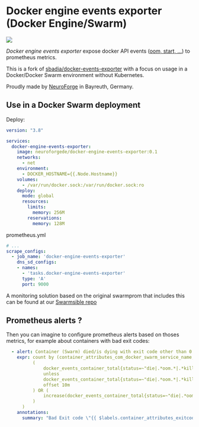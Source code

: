 # Docker engine events exporter (Docker Engine/Swarm)

![](https://img.shields.io/docker/pulls/neuroforgede/docker-engine-events-exporter.svg)

*Docker engine events exporter* expose docker API events ([oom, start, …](https://docs.docker.com/engine/reference/commandline/events/#object-types)) to prometheus metrics.

This is a fork of [sbadia/docker-events-exporter](https://github.com/sbadia/docker-events-exporter) with a focus on usage in a Docker/Docker Swarm environment without Kubernetes.

Proudly made by [NeuroForge](https://neuroforge.de/) in Bayreuth, Germany.

## Use in a Docker Swarm deployment

Deploy:

```yaml
version: "3.8"

services:
  docker-engine-events-exporter:
    image: neuroforgede/docker-engine-events-exporter:0.1
    networks:
      - net
    environment:
      - DOCKER_HOSTNAME={{.Node.Hostname}}
    volumes:
      - /var/run/docker.sock:/var/run/docker.sock:ro
    deploy:
      mode: global
      resources:
        limits:
          memory: 256M
        reservations:
          memory: 128M
```

prometheus.yml

```yaml
# ...
scrape_configs:
  - job_name: 'docker-engine-events-exporter'
    dns_sd_configs:
    - names:
      - 'tasks.docker-engine-events-exporter'
      type: 'A'
      port: 9000
```

A monitoring solution based on the original swarmprom that includes this can be found at our [Swarmsible repo](https://github.com/neuroforgede/swarmsible/tree/master/environments/test/test-swarm/stacks/02_monitoring)

## Prometheus alerts ?

Then you can imagine to configure prometheus alerts based on thoses metrics,
for example about containers with bad exit codes:

```yaml
  - alert: Container (Swarm) died/is dying with exit code other than 0
    expr: count by (container_attributes_com_docker_swarm_service_name, container_attributes_exitcode, status) (
          (
              docker_events_container_total{status=~"die|.*oom.*|.*kill.*", container_attributes_exitcode != "0", container_attributes_exitcode != "" } 
              unless 
              docker_events_container_total{status=~"die|.*oom.*|.*kill.*", container_attributes_exitcode != "0", container_attributes_exitcode != "" }
              offset 10m
          ) OR (
              increase(docker_events_container_total{status=~"die|.*oom.*|.*kill.*", container_attributes_exitcode != "0", container_attributes_exitcode != "" }[10m]) > 0
          )
      )
    annotations:
      summary: "Bad Exit code \"{{ $labels.container_attributes_exitcode }}\" for status \"{{ $labels.status }}\" for service \"{{ $labels.container_attributes_com_docker_swarm_service_name }}\""
```
